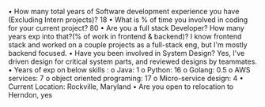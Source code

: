 •	How many total years of Software development experience you have (Excluding Intern projects)? 
18
•	What is % of time you involved in coding for your current project? 
80
•	Are you a full stack Developer? How many years exp into that?(% of work in frontend & backend)? 
I know frontend stack and worked on a couple projects as a full-stack eng, but I'm mostly backend focused.
•	Have you been involved in System Design? 
Yes, I've driven design for critical system parts, and reviewed designs by teammates. 
•	Years of exp on below skills : 
    o	Java: 1
    o	Python: 16
    o	Golang: 0.5
    o	AWS services: 7
    o	object oriented programing: 17
    o	Micro-service design: 4
    •	Current Location:
Rockville, Maryland
•	Are you open to relocation to Herndon,
yes
